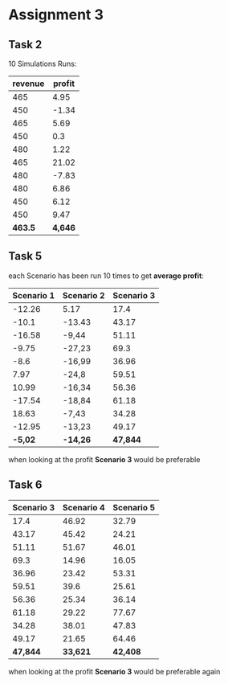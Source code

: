 # Assignment 3

## Task 2

10 Simulations Runs:

| revenue     | profit     |
| ----------- | ---------- |
|   465       |   4.95     |
|   450       |   -1.34    |
|   465       |   5.69     |
|   450       |   0.3      |
|   480       |   1.22     |
|   465       |   21.02    |
|   480       |   -7.83    |
|   480       |   6.86     |
|   450       |   6.12     |
|   450       |   9.47     |
| **463.5**   | **4,646**  |

## Task 5

each Scenario has been run 10 times to get **average profit**:

| Scenario 1 | Scenario 2 | Scenario 3 |
| ---------- | ---------- | ---------- |
|   -12.26   |   5.17     |  17.4      |
|   -10.1    |   -13.43   |  43.17     |
|   -16.58   |   -9,44    |  51.11     |
|   -9.75    |   -27,23   |  69.3      |
|   -8.6     |   -16,99   |  36.96     |
|   7.97     |   -24,8    |  59.51     |
|   10.99    |   -16,34   |  56.36     |
|   -17.54   |   -18,84   |  61.18     |
|   18.63    |   -7,43    |  34.28     |
|   -12.95   |   -13,23   |  49.17     |
| **-5,02**  | **-14,26** | **47,844** |

when looking at the profit **Scenario 3** would be preferable

## Task 6

| Scenario 3 | Scenario 4 | Scenario 5 |
| ---------- | ---------- | ---------- |
|  17.4      |   46.92    |   32.79    |
|  43.17     |   45.42    |   24.21    |
|  51.11     |   51.67    |   46.01    |
|  69.3      |   14.96    |   16.05    |
|  36.96     |   23.42    |   53.31    |
|  59.51     |   39.6     |   25.61    |
|  56.36     |   25.34    |   36.14    |
|  61.18     |   29.22    |   77.67    |
|  34.28     |   38.01    |   47.83    |
|  49.17     |   21.65    |   64.46    |
| **47,844** | **33,621** | **42,408** |

when looking at the profit **Scenario 3** would be preferable again
